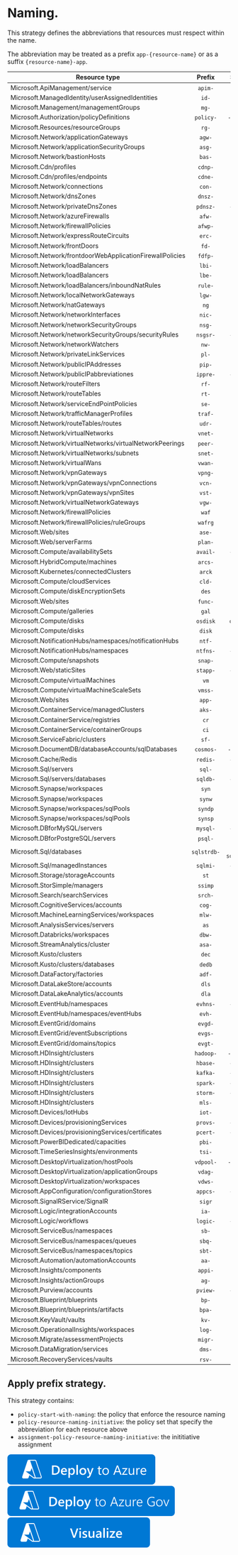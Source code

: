 # Naming.

This strategy defines the abbreviations that resources must respect within the name.

The abbreviation may be treated as a prefix `app-{resource-name}` or as a suffix `{resource-name}-app`.

| Resource type | Prefix | Suffix |
| --- | :-: | :-: |
| Microsoft.ApiManagement/service | `apim-` | `-apim` |
| Microsoft.ManagedIdentity/userAssignedIdentities | `id-` | `-id` |
| Microsoft.Management/managementGroups | `mg-` | `-mg` |
| Microsoft.Authorization/policyDefinitions | `policy-` | `-policy` |
| Microsoft.Resources/resourceGroups | `rg-` | `-rg` |
| Microsoft.Network/applicationGateways | `agw-` | `-agw` |
| Microsoft.Network/applicationSecurityGroups | `asg-` | `-asg` |
| Microsoft.Network/bastionHosts | `bas-` | `-bas` |
| Microsoft.Cdn/profiles | `cdnp-` | `-cdnp` |
| Microsoft.Cdn/profiles/endpoints | `cdne-` | `-cdne` |
| Microsoft.Network/connections | `con-` | `-con` |
| Microsoft.Network/dnsZones | `dnsz-` | `-dnsz` |
| Microsoft.Network/privateDnsZones | `pdnsz-` | `-pdnsz` |
| Microsoft.Network/azureFirewalls | `afw-` | `-afw` |
| Microsoft.Network/firewallPolicies | `afwp-` | `-afwp` |
| Microsoft.Network/expressRouteCircuits | `erc-` | `-erc` |
| Microsoft.Network/frontDoors | `fd-` | `-fd` |
| Microsoft.Network/frontdoorWebApplicationFirewallPolicies | `fdfp-` | `-fdfp` |
| Microsoft.Network/loadBalancers | `lbi-` | `-lbi` |
| Microsoft.Network/loadBalancers | `lbe-` | `-lbe` |
| Microsoft.Network/loadBalancers/inboundNatRules | `rule-` | `-rule` |
| Microsoft.Network/localNetworkGateways | `lgw-` | `-lgw` |
| Microsoft.Network/natGateways | `ng` | `ng` |
| Microsoft.Network/networkInterfaces | `nic-` | `-nic` |
| Microsoft.Network/networkSecurityGroups | `nsg-` | `-nsg` |
| Microsoft.Network/networkSecurityGroups/securityRules | `nsgsr-` | `-nsgsr` |
| Microsoft.Network/networkWatchers | `nw-` | `-nw` |
| Microsoft.Network/privateLinkServices | `pl-` | `-pl` |
| Microsoft.Network/publicIPAddresses | `pip-` | `-pip` |
| Microsoft.Network/publicIPabbreviationes | `ippre-` | `-ippre` |
| Microsoft.Network/routeFilters | `rf-` | `-rf` |
| Microsoft.Network/routeTables | `rt-` | `-rt` |
| Microsoft.Network/serviceEndPointPolicies | `se-` | `-se` |
| Microsoft.Network/trafficManagerProfiles | `traf-` | `-traf` |
| Microsoft.Network/routeTables/routes | `udr-` | `-udr` |
| Microsoft.Network/virtualNetworks | `vnet-` | `-vnet` |
| Microsoft.Network/virtualNetworks/virtualNetworkPeerings | `peer-` | `-peer` |
| Microsoft.Network/virtualNetworks/subnets | `snet-` | `-snet` |
| Microsoft.Network/virtualWans | `vwan-` | `-vwan` |
| Microsoft.Network/vpnGateways | `vpng-` | `-vpng` |
| Microsoft.Network/vpnGateways/vpnConnections | `vcn-` | `-vcn` |
| Microsoft.Network/vpnGateways/vpnSites | `vst-` | `-vst` |
| Microsoft.Network/virtualNetworkGateways | `vgw-` | `-vgw` |
| Microsoft.Network/firewallPolicies | `waf` | `waf` |
| Microsoft.Network/firewallPolicies/ruleGroups | `wafrg` | `wafrg` |
| Microsoft.Web/sites | `ase-` | `-ase` |
| Microsoft.Web/serverFarms | `plan-` | `-plan` |
| Microsoft.Compute/availabilitySets | `avail-` | `-avail` |
| Microsoft.HybridCompute/machines | `arcs-` | `-arcs` |
| Microsoft.Kubernetes/connectedClusters | `arck` | `arck` |
| Microsoft.Compute/cloudServices | `cld-` | `-cld` |
| Microsoft.Compute/diskEncryptionSets | `des` | `des` |
| Microsoft.Web/sites | `func-` | `-func` |
| Microsoft.Compute/galleries | `gal` | `gal` |
| Microsoft.Compute/disks | `osdisk` | `osdisk` |
| Microsoft.Compute/disks | `disk` | `disk` |
| Microsoft.NotificationHubs/namespaces/notificationHubs | `ntf-` | `-ntf` |
| Microsoft.NotificationHubs/namespaces | `ntfns-` | `-ntfns` |
| Microsoft.Compute/snapshots | `snap-` | `-snap` |
| Microsoft.Web/staticSites | `stapp-` | `-stapp` |
| Microsoft.Compute/virtualMachines | `vm` | `vm` |
| Microsoft.Compute/virtualMachineScaleSets | `vmss-` | `-vmss` |
| Microsoft.Web/sites | `app-` | `-app` |
| Microsoft.ContainerService/managedClusters | `aks-` | `-aks` |
| Microsoft.ContainerService/registries | `cr` | `cr` |
| Microsoft.ContainerService/containerGroups | `ci` | `ci` |
| Microsoft.ServiceFabric/clusters | `sf-` | `-sf` |
| Microsoft.DocumentDB/databaseAccounts/sqlDatabases | `cosmos-` | `-cosmos` |
| Microsoft.Cache/Redis | `redis-` | `-redis` |
| Microsoft.Sql/servers | `sql-` | `-sql` |
| Microsoft.Sql/servers/databases | `sqldb-` | `-sqldb` |
| Microsoft.Synapse/workspaces | `syn` | `syn` |
| Microsoft.Synapse/workspaces | `synw` | `synw` |
| Microsoft.Synapse/workspaces/sqlPools | `syndp` | `syndp` |
| Microsoft.Synapse/workspaces/sqlPools | `synsp` | `synsp` |
| Microsoft.DBforMySQL/servers | `mysql-` | `-mysql` |
| Microsoft.DBforPostgreSQL/servers | `psql-` | `-psql` |
| Microsoft.Sql/databases | `sqlstrdb-` | `-sqlstrdb` |
| Microsoft.Sql/managedInstances | `sqlmi-` | `-sqlmi` |
| Microsoft.Storage/storageAccounts | `st` | `st` |
| Microsoft.StorSimple/managers | `ssimp` | `ssimp` |
| Microsoft.Search/searchServices | `srch-` | `-srch` |
| Microsoft.CognitiveServices/accounts | `cog-` | `-cog` |
| Microsoft.MachineLearningServices/workspaces | `mlw-` | `-mlw` |
| Microsoft.AnalysisServices/servers | `as` | `as` |
| Microsoft.Databricks/workspaces | `dbw-` | `-dbw` |
| Microsoft.StreamAnalytics/cluster | `asa-` | `-asa` |
| Microsoft.Kusto/clusters | `dec` | `dec` |
| Microsoft.Kusto/clusters/databases | `dedb` | `dedb` |
| Microsoft.DataFactory/factories | `adf-` | `-adf` |
| Microsoft.DataLakeStore/accounts | `dls` | `dls` |
| Microsoft.DataLakeAnalytics/accounts | `dla` | `dla` |
| Microsoft.EventHub/namespaces | `evhns-` | `-evhns` |
| Microsoft.EventHub/namespaces/eventHubs | `evh-` | `-evh` |
| Microsoft.EventGrid/domains | `evgd-` | `-evgd` |
| Microsoft.EventGrid/eventSubscriptions | `evgs-` | `-evgs` |
| Microsoft.EventGrid/domains/topics | `evgt-` | `-evgt` |
| Microsoft.HDInsight/clusters | `hadoop-` | `-hadoop` |
| Microsoft.HDInsight/clusters | `hbase-` | `-hbase` |
| Microsoft.HDInsight/clusters | `kafka-` | `-kafka` |
| Microsoft.HDInsight/clusters | `spark-` | `-spark` |
| Microsoft.HDInsight/clusters | `storm-` | `-storm` |
| Microsoft.HDInsight/clusters | `mls-` | `-mls` |
| Microsoft.Devices/IotHubs | `iot-` | `-iot` |
| Microsoft.Devices/provisioningServices | `provs-` | `-provs` |
| Microsoft.Devices/provisioningServices/certificates | `pcert-` | `-pcert` |
| Microsoft.PowerBIDedicated/capacities | `pbi-` | `-pbi` |
| Microsoft.TimeSeriesInsights/environments | `tsi-` | `-tsi` |
| Microsoft.DesktopVirtualization/hostPools | `vdpool-` | `-vdpool` |
| Microsoft.DesktopVirtualization/applicationGroups | `vdag-` | `-vdag` |
| Microsoft.DesktopVirtualization/workspaces | `vdws-` | `-vdws` |
| Microsoft.AppConfiguration/configurationStores | `appcs-` | `-appcs` |
| Microsoft.SignalRService/SignalR | `sigr` | `sigr` |
| Microsoft.Logic/integrationAccounts | `ia-` | `-ia` |
| Microsoft.Logic/workflows | `logic-` | `-logic` |
| Microsoft.ServiceBus/namespaces | `sb-` | `-sb` |
| Microsoft.ServiceBus/namespaces/queues | `sbq-` | `-sbq` |
| Microsoft.ServiceBus/namespaces/topics | `sbt-` | `-sbt` |
| Microsoft.Automation/automationAccounts | `aa-` | `-aa` |
| Microsoft.Insights/components | `appi-` | `-appi` |
| Microsoft.Insights/actionGroups | `ag-` | `-ag` |
| Microsoft.Purview/accounts | `pview-` | `-pview` |
| Microsoft.Blueprint/blueprints | `bp-` | `-bp` |
| Microsoft.Blueprint/blueprints/artifacts | `bpa-` | `-bpa` |
| Microsoft.KeyVault/vaults | `kv-` | `-kv` |
| Microsoft.OperationalInsights/workspaces | `log-` | `-log` |
| Microsoft.Migrate/assessmentProjects | `migr-` | `-migr` |
| Microsoft.DataMigration/services | `dms-` | `-dms` |
| Microsoft.RecoveryServices/vaults | `rsv-` | `-rsv` |

## Apply prefix strategy.

This strategy contains:

  - `policy-start-with-naming`: the policy that enforce the resource naming
  - `policy-resource-naming-initiative`: the policy set that specify the abbreviation for each resource above
  - `assignment-policy-resource-naming-initiative`: the inititiative assignment

[![Deploy To Azure](https://raw.githubusercontent.com/Azure/azure-quickstart-templates/master/1-CONTRIBUTION-GUIDE/images/deploytoazure.svg?sanitize=true)](https://portal.azure.com/#create/Microsoft.Template/uri/https%3A%2F%2Fraw.githubusercontent.com%2Fbinick%2Foh-my-azure-playground%2Fmain%2Fstandards%2Fnaming%2Fwith-prefix.json)
[![Deploy To Azure US Gov](https://raw.githubusercontent.com/Azure/azure-quickstart-templates/master/1-CONTRIBUTION-GUIDE/images/deploytoazuregov.svg?sanitize=true)](https://portal.azure.us/#create/Microsoft.Template/uri/https%3A%2F%2Fraw.githubusercontent.com%2Fbinick%2Foh-my-azure-playground%2Fmain%2Fstandards%2Fnaming%2Fwith-prefix.json)
[![Visualize](https://raw.githubusercontent.com/Azure/azure-quickstart-templates/master/1-CONTRIBUTION-GUIDE/images/visualizebutton.svg?sanitize=true)](http://armviz.io/#/?load=https%3A%2F%2Fraw.githubusercontent.com%2Fbinick%2Foh-my-azure-playground%2Fmain%2Fstandards%2Fnaming%2Fwith-prefix.json)
